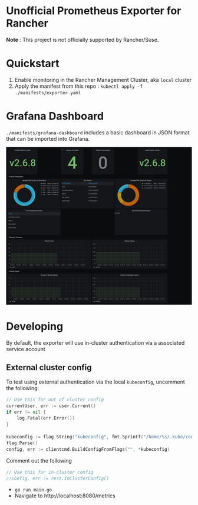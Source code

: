 # Unofficial Prometheus Exporter for Rancher

**Note** : This project is not officially supported by Rancher/Suse.

# Quickstart

1. Enable monitoring in the Rancher Management Cluster, aka `local` cluster
2. Apply the manifest from this repo : `kubectl apply -f ./manifests/exporter.yaml`

# Grafana Dashboard

`./manifests/grafana-dashboard` includes a basic dashboard in JSON format that can be imported into Grafana.

![img.png](./img/dashboard.png)

# Developing

By default, the exporter will use in-cluster authentication via a associated service account

## External cluster config

To test using external authentication via the local `kubeconfig`, uncomment the following:

```go
// Use this for out of cluster config
currentUser, err := user.Current()
if err != nil {
	log.Fatal(err.Error())
}

kubeconfig := flag.String("kubeconfig", fmt.Sprintf("/home/%s/.kube/config", currentUser.Username), "absolute path to the kubeconfig file")
flag.Parse()
config, err := clientcmd.BuildConfigFromFlags("", *kubeconfig)
```

Comment out the following
```go
// Use this for in-cluster config 
//config, err := rest.InClusterConfig()
```

* `go run main.go`
* Navigate to http://localhost:8080/metrics